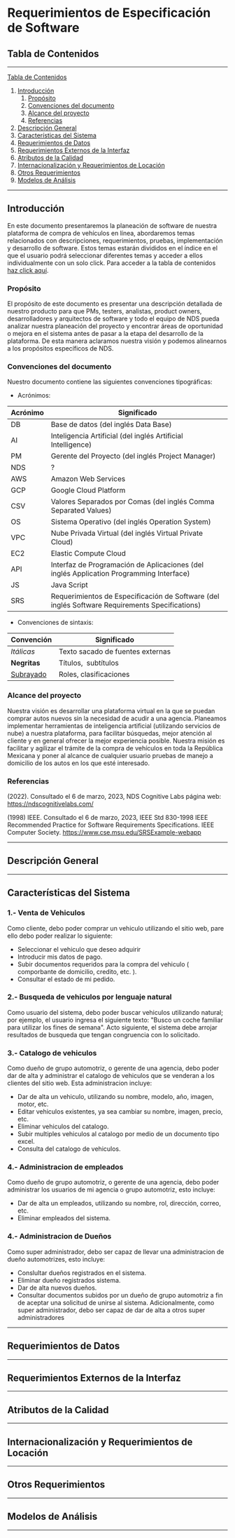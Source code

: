 # Requerimientos de Especificación de Software

## Tabla de Contenidos

---

[Tabla de Contenidos](#tabla-de-contenidos)
1. [Introducción](#introducción)
    1. [Propósito](#propósito)
    2. [Convenciones del documento](#convenciones-del-documento)
    3. [Alcance del proyecto](#alcance-del-proyecto)
    4. [Referencias](#referencias)
7. [Descripción General](#descripción-general)
8. [Características del Sistema](#características-del-sistema)
9. [Requerimientos de Datos](#requerimientos-de-datos)
10. [Requerimientos Externos de la Interfaz](#requerimientos-externos-de-la-interfaz)
11. [Atributos de la Calidad](#atributos-de-la-calidad)
12. [Internacionalización y Requerimientos de Locación](#internacionalización-y-requerimientos-de-locación)
13. [Otros Requerimientos](#otros-requerimientos)
14. [Modelos de Análisis](#modelos-de-análisis)

---

## Introducción

En este documento presentaremos la planeación de software de nuestra plataforma de compra de vehículos en línea, abordaremos temas relacionados con descripciones, requerimientos, pruebas, implementación y desarrollo de software. Estos temas estarán divididos en el índice en el que el usuario podrá seleccionar diferentes temas y acceder a ellos individualmente con un solo click. Para acceder a la tabla de contenidos [haz click aquí](#tabla-de-contenidos).

### Propósito

El propósito de este documento es presentar una descripción detallada de nuestro producto para que PMs, testers, analistas, product owners, desarrolladores y arquitectos de software y todo el equipo de NDS pueda analizar nuestra planeación del proyecto y encontrar áreas de oportunidad o mejora en el sistema antes de pasar a la etapa del desarrollo de la plataforma. De esta manera aclaramos nuestra visión y podemos alinearnos a los propósitos específicos de NDS.

### Convenciones del documento

Nuestro documento contiene las siguientes convenciones tipográficas:

- Acrónimos:

| Acrónimo | Significado                                                                                    |
|----------|------------------------------------------------------------------------------------------------|
| DB       | Base de datos (del inglés Data Base)                                                           |
| AI       | Inteligencia Artificial (del inglés Artificial Intelligence)                                   |
| PM       | Gerente del Proyecto (del inglés Project Manager)                                              |
| NDS      | ?                                                                                              |
| AWS      | Amazon Web Services                                                                            |
| GCP      | Google Cloud Platform                                                                          |
| CSV      | Valores Separados por Comas (del inglés Comma Separated Values)                                |
| OS       | Sistema Operativo (del inglés Operation System)                                                |
| VPC      | Nube Privada Virtual (del inglés Virtual Private Cloud)                                        |
| EC2      | Elastic Compute Cloud                                                                          |
| API      | Interfaz de Programación de Aplicaciones (del inglés Application Programming Interface)        |
| JS       | Java Script                                                                                    |
| SRS      | Requerimientos de Especificación de Software (del inglés Software Requirements Specifications) |

- Convenciones de sintaxis:

| Convención         | Significado                      |
|--------------------|----------------------------------|
|*Itálicas*          | Texto sacado de fuentes externas |
|**Negritas**        | Títulos,  subtítulos             |
|<ins>Subrayado<ins/>| Roles, clasificaciones           |

  
### Alcance del proyecto
  
Nuestra visión es desarrollar una plataforma virtual en la que se puedan comprar autos nuevos sin la necesidad de acudir a una agencia. Planeamos implementar herramientas de inteligencia artificial (utilizando servicios de nube) a nuestra plataforma, para facilitar búsquedas, mejor atención al cliente y en general ofrecer la mejor experiencia posible. Nuestra misión es facilitar y agilizar el trámite de la compra de vehículos en toda la República Mexicana y poner al alcance de cualquier usuario pruebas de manejo a domicilio de los autos en los que esté interesado.


### Referencias
  
(2022). Consultado el 6 de marzo, 2023, NDS Cognitive Labs página web: https://ndscognitivelabs.com/

(1998) IEEE. Consultado el 6 de marzo, 2023, IEEE Std 830-1998 IEEE Recommended Practice for Software Requirements Specifications. IEEE Computer Society. https://www.cse.msu.edu/SRSExample-webapp



---

## Descripción General

---

## Características del Sistema
    
### 1.- Venta de Vehiculos

Como cliente, debo poder comprar un vehiculo utilizando el sitio web, pare ello debo poder realizar lo siguiente:
    
- Seleccionar el vehiculo que deseo adquirir 
- Introducir mis datos de pago. 
- Subir documentos requeridos para la compra del vehiculo ( comporbante de domicilio, credito, etc. ).
- Consultar el estado de mi pedido. 


 ### 2.- Busqueda de vehiculos por lenguaje natural 
    
Como usuario del sistema, debo poder buscar vehiculos utilizando natural; por ejemplo, el usuario ingresa el siguiente texto: "Busco un coche familiar para utilizar los fines de semana". Acto siguiente, el sistema debe arrojar resultados de busqueda que tengan congruencia con lo solicitado.
 
### 3.- Catalogo de vehiculos 
Como dueño de grupo automotriz, o gerente de una agencia, debo poder dar de alta y administrar el catalogo de vehiculos que se venderan a los clientes del sitio web. Esta administracion incluye:

 - Dar de alta un vehiculo, utilizando su nombre, modelo, año, imagen, motor, etc.
 - Editar vehiculos existentes, ya sea cambiar su nombre, imagen, precio, etc.
 - Eliminar vehiculos del catalogo. 
 - Subir multiples vehiculos al catalogo por medio de un documento tipo excel. 
 - Consulta del catalogo de vehiculos.
 
### 4.- Administracion de empleados 
Como dueño de grupo automotriz, o gerente de una agencia, debo poder administrar los usuarios de mi agencia o grupo automotriz, esto incluye:
 - Dar de alta un empleados, utilizando su nombre, rol, dirección, correo, etc.
 - Eliminar empleados del sistema. 
    
### 4.- Administracion de Dueños   
Como super administrador, debo ser capaz de llevar una administracion de dueño automotrizes, esto incluye:
 - Conslultar dueños registrados en el sistema.
 - Eliminar dueño registrados sistema. 
 - Dar de alta nuevos dueños.
- Consultar documentos subidos por un dueño de grupo automotriz a fin de aceptar una solicitud de unirse al sistema.
Adicionalmente, como super administrador, debo ser capaz de dar de alta a otros super administradores
---

## Requerimientos de Datos

---

## Requerimientos Externos de la Interfaz

---

## Atributos de la Calidad

---

## Internacionalización y Requerimientos de Locación

---

## Otros Requerimientos

---

## Modelos de Análisis

---

